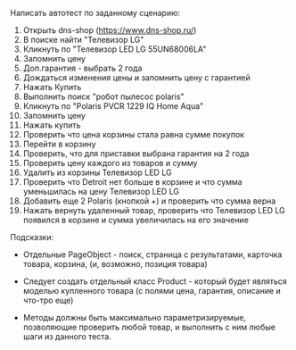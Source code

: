 Написать автотест по заданному сценарию:

1. Открыть dns-shop (https://www.dns-shop.ru/)
2. В поиске найти "Телевизор LG"
3. Кликнуть по "Телевизор LED LG 55UN68006LA"
4. Запомнить цену
5. Доп.гарантия - выбрать 2 года
6. Дождаться изменения цены и запомнить цену с гарантией
7. Нажать Купить
8. Выполнить поиск "робот пылесос polaris"
9. Кликнуть по "Polaris PVCR 1229 IQ Home Aqua"
10. Запомнить цену
11. Нажать купить
12. Проверить что цена корзины стала равна сумме покупок
13. Перейти в корзину
14. Проверить, что для приставки выбрана гарантия на 2 года
15. Проверить цену каждого из товаров и сумму
16. Удалить из корзины Телевизор LED LG
17. Проверить что Detroit нет больше в корзине и что сумма
    уменьшилась на цену Телевизор LED LG
18. Добавить еще 2 Polaris (кнопкой +) и проверить что сумма верна
19. Нажать вернуть удаленный товар, проверить что Телевизор LED LG появился в корзине и сумма увеличилась на его значение

Подсказки:
- Отдельные PageObject - поиск, страница с результатами, карточка товара, корзина, (и, возможно, позиция товара)

- Следует создать отдельный
  класс Product - который будет являться моделью купленного товара (с полями цена, гарантия, описание и что-тро еще)

- Методы должны быть максимально параметризируемые, позволяющие проверить любой товар, и выполнить с ним любые шаги из данного теста.
